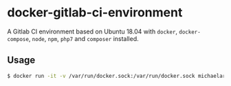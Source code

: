 # docker-gitlab-ci-environment

A Gitlab CI environment based on Ubuntu 18.04 with `docker`, `docker-compose`, `node`, `npm`, `php7` and `composer` installed.

## Usage

```sh
$ docker run -it -v /var/run/docker.sock:/var/run/docker.sock michaelarnauts/docker-gitlab-ci-environment bash
```

